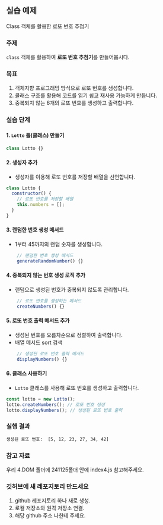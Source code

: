 ## 실습 예제

Class 객체를 활용한 로또 번호 추첨기

### **주제**

`class` 객체를 활용하여 **로또 번호 추첨기**를 만들어봅시다.

### **목표**

1. 객체지향 프로그래밍 방식으로 로또 번호를 생성합니다.
2. 클래스 구조를 활용해 코드를 읽기 쉽고 재사용 가능하게 만듭니다.
3. 중복되지 않는 6개의 로또 번호를 생성하고 출력합니다.

### **실습 단계**

#### 1. `Lotto` 틀(클래스) 만들기

```javascript
class Lotto {}
```

#### 2. **생성자 추가**

- 생성자를 이용해 로또 번호를 저장할 배열을 선언합니다.

```javascript
class Lotto {
  constructor() {
    // 로또 번호를 저장할 배열
    this.numbers = [];
  }
}
```

#### 3. **랜덤한 번호 생성 메서드**

- 1부터 45까지의 랜덤 숫자를 생성합니다.

```javascript
    // 랜덤한 번호 생성 메서드
    generateRandomNumber() {}
```

#### 4. **중복되지 않는 번호 생성 로직 추가**

- 랜덤으로 생성된 번호가 중복되지 않도록 관리합니다.

```javascript
    // 로또 번호를 생성하는 메서드
    createNumbers() {}
```

#### 5. **로또 번호 출력 메서드 추가**

- 생성된 번호를 오름차순으로 정렬하여 출력합니다.
- 배열 메서드 sort 검색

```javascript
    // 생성된 로또 번호 출력 메서드
    displayNumbers() {}
```

#### 6. **클래스 사용하기**

- `Lotto` 클래스를 사용해 로또 번호를 생성하고 출력합니다.

```javascript
const lotto = new Lotto();
lotto.createNumbers(); // 로또 번호 생성
lotto.displayNumbers(); // 생성된 로또 번호 출력
```

### **실행 결과**

```sh
생성된 로또 번호:  [5, 12, 23, 27, 34, 42]
```

### 참고 자료

우리 4.DOM 폴더에 241125폴더 안에 index4.js 참고해주세요.

### 깃허브에 새 레포지토리 만드세요

1. github 레포지토리 하나 새로 생성.
2. 로컬 저장소와 원격 저장소 연결.
3. 해당 github 주소 나한테 주세요.
